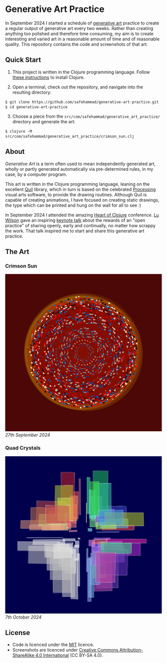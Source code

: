 # Generative Art Practice

In September 2024 I started a schedule of [generative art](https://en.wikipedia.org/wiki/Generative_art) practice to create a regular output of generative art every two weeks. Rather than creating anything too polished and therefore time consuming, my aim is to create interesting and varied art in a reasonable amount of time and of reasonable quality. This repository contains the code and screenshots of that art.

## Quick Start

1. This project is written in the Clojure programming language. Follow [these instructions](https://clojure.org/guides/install_clojure) to install Clojure.

2. Open a terminal, check out the repository, and navigate into the resulting directory:

```
$ git clone https://github.com/safehammad/generative-art-practice.git
$ cd generative-art-practice
```

3. Choose a piece from the `src/com/safehammad/generative_art_practice/` directory and generate the art:

```
$ clojure -M src/com/safehammad/generative_art_practice/crimson_sun.clj
```

## About

*Generative Art* is a term often used to mean independently generated art, wholly or partly generated automatically via pre-determined rules, in my case, by a computer program.

This art is written in the Clojure programming language, leaning on the excellent [Quil](https://github.com/quil/quil) library, which in turn is based on the celebrated [Processing](https://processing.org/) visual arts software, to provide the drawing routines. Although Quil is capable of creating animations, I have focused on creating static drawings, the type which can be printed and hung on the wall for all to see :)

In September 2024 I attended the amazing [Heart of Clojure](https://2024.heartofclojure.eu/) conference. [Lu Wilson](https://www.todepond.com/) gave an inspiring [keynote talk](https://2024.heartofclojure.eu/talks/what-it-means-to-be-open/) about the rewards of an "open practice" of sharing openly, early and continually, no matter how scrappy the work. That talk inspired me to start and share this generative art practice.

## The Art

### Crimson Sun

![Crimson Sun](https://raw.githubusercontent.com/safehammad/generative-art-practice/main/images/crimson-sun.png)
*27th September 2024*

### Quad Crystals

![Quad Crystals](https://raw.githubusercontent.com/safehammad/generative-art-practice/main/images/quad-crystals.png)
*7th October 2024*

## License

* Code is licenced under the [MIT](https://choosealicense.com/licenses/mit/) licence.
* Screenshots are licenced under [Creative Commons Attribution-ShareAlike 4.0 International](https://creativecommons.org/licenses/by-sa/4.0/) (CC BY-SA 4.0).
